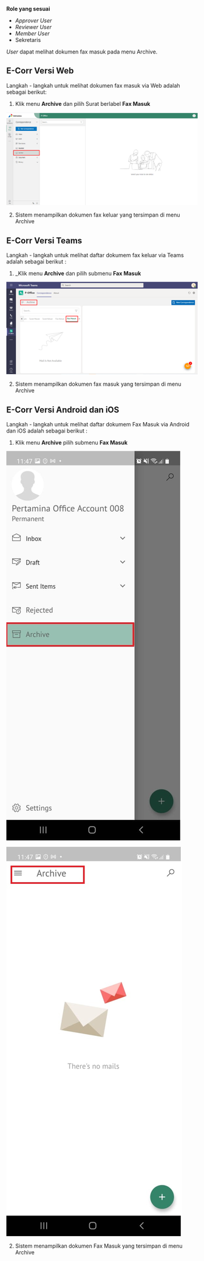 **Role yang sesuai**

- *Approver User*
- *Reviewer User*
- *Member User*
- Sekretaris

*User* dapat melihat dokumen fax masuk pada menu Archive.

## **E-Corr Versi Web**

Langkah - langkah untuk melihat dokumen fax masuk via Web adalah sebagai berikut:

1. Klik menu **Archive** dan pilih Surat berlabel **Fax Masuk**

![gambar](Archive/AR_Web/02AR04.png)

2. Sistem menampilkan dokumen fax keluar yang tersimpan di menu Archive

## **E-Corr Versi Teams**

Langkah - langkah untuk melihat daftar dokumem fax keluar via Teams adalah sebagai berikut :

1. _Klik menu **Archive** dan pilih submenu **Fax Masuk**

![gambar](Archive/AR_Teams/AR04.png)

2.  Sistem menampilkan dokumen fax masuk yang tersimpan di menu Archive

## **E-Corr Versi Android dan iOS**

Langkah - langkah untuk melihat daftar dokumem Fax Masuk via Android dan iOS adalah sebagai berikut :

1. Klik menu **Archive** pilih submenu **Fax Masuk**
   
![gambar](Archive/AR_Android/FM/02A01.jpg) 

![gambar](Archive/AR_Android/FM/02A02.jpg)

2. Sistem menampilkan dokumen Fax Masuk yang tersimpan di menu Archive

